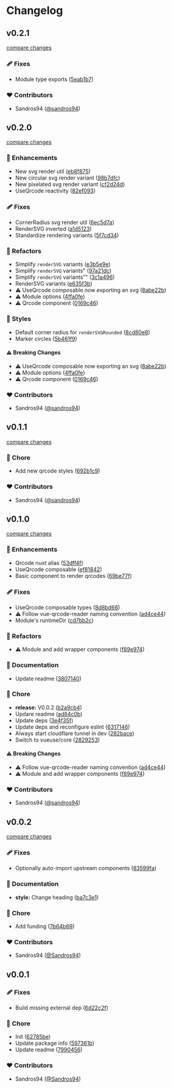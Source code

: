 # Changelog


## v0.2.1

[compare changes](https://github.com/sandros94/nuxt-qrcode/compare/v0.2.0...v0.2.1)

### 🩹 Fixes

- Module type exports ([5eab1b7](https://github.com/sandros94/nuxt-qrcode/commit/5eab1b7))

### ❤️ Contributors

- Sandros94 ([@sandros94](http://github.com/sandros94))

## v0.2.0

[compare changes](https://github.com/sandros94/nuxt-qrcode/compare/v0.1.1...v0.2.0)

### 🚀 Enhancements

- New svg render util ([eb8f875](https://github.com/sandros94/nuxt-qrcode/commit/eb8f875))
- New circular svg render variant ([98b7dfc](https://github.com/sandros94/nuxt-qrcode/commit/98b7dfc))
- New pixelated svg render variant ([cf2d24d](https://github.com/sandros94/nuxt-qrcode/commit/cf2d24d))
- UseQrcode reactivity ([82ef093](https://github.com/sandros94/nuxt-qrcode/commit/82ef093))

### 🩹 Fixes

- CornerRadius svg render util ([6ec5d7a](https://github.com/sandros94/nuxt-qrcode/commit/6ec5d7a))
- RenderSVG inverted ([a1d5123](https://github.com/sandros94/nuxt-qrcode/commit/a1d5123))
- Standardize rendering variants ([5f7cd34](https://github.com/sandros94/nuxt-qrcode/commit/5f7cd34))

### 💅 Refactors

- Simplify `renderSVG` variants ([e3b5e9e](https://github.com/sandros94/nuxt-qrcode/commit/e3b5e9e))
- Simplify `renderSVG` variants" ([97a21dc](https://github.com/sandros94/nuxt-qrcode/commit/97a21dc))
- Simplify `renderSVG` variants"" ([3c1a496](https://github.com/sandros94/nuxt-qrcode/commit/3c1a496))
- RenderSVG variants ([e635f3b](https://github.com/sandros94/nuxt-qrcode/commit/e635f3b))
- ⚠️  UseQrcode composable now exporting an svg ([8abe22b](https://github.com/sandros94/nuxt-qrcode/commit/8abe22b))
- ⚠️  Module options ([4ffa0fe](https://github.com/sandros94/nuxt-qrcode/commit/4ffa0fe))
- ⚠️  Qrcode component ([0169c46](https://github.com/sandros94/nuxt-qrcode/commit/0169c46))

### 🎨 Styles

- Default corner radius for `renderSVGRounded` ([8cd80e8](https://github.com/sandros94/nuxt-qrcode/commit/8cd80e8))
- Marker circles ([5b461f9](https://github.com/sandros94/nuxt-qrcode/commit/5b461f9))

#### ⚠️ Breaking Changes

- ⚠️  UseQrcode composable now exporting an svg ([8abe22b](https://github.com/sandros94/nuxt-qrcode/commit/8abe22b))
- ⚠️  Module options ([4ffa0fe](https://github.com/sandros94/nuxt-qrcode/commit/4ffa0fe))
- ⚠️  Qrcode component ([0169c46](https://github.com/sandros94/nuxt-qrcode/commit/0169c46))

### ❤️ Contributors

- Sandros94 ([@sandros94](http://github.com/sandros94))

## v0.1.1

[compare changes](https://github.com/sandros94/nuxt-qrcode/compare/v0.1.0...v0.1.1)

### 🏡 Chore

- Add new qrcode styles ([692b1c9](https://github.com/sandros94/nuxt-qrcode/commit/692b1c9))

### ❤️ Contributors

- Sandros94 ([@sandros94](http://github.com/sandros94))

## v0.1.0

[compare changes](https://github.com/sandros94/nuxt-qrcode/compare/v0.0.2...v0.1.0)

### 🚀 Enhancements

- Qrcode nuxt alias ([53dff4f](https://github.com/sandros94/nuxt-qrcode/commit/53dff4f))
- UseQrcode composable ([ef81842](https://github.com/sandros94/nuxt-qrcode/commit/ef81842))
- Basic component to render qrcodes ([69be77f](https://github.com/sandros94/nuxt-qrcode/commit/69be77f))

### 🩹 Fixes

- UseQrcode composable types ([8d8bd66](https://github.com/sandros94/nuxt-qrcode/commit/8d8bd66))
- ⚠️  Follow vue-qrcode-reader naming convention ([ad4ce44](https://github.com/sandros94/nuxt-qrcode/commit/ad4ce44))
- Module's runtimeDir ([cd7bb2c](https://github.com/sandros94/nuxt-qrcode/commit/cd7bb2c))

### 💅 Refactors

- ⚠️  Module and add wrapper components ([f89e974](https://github.com/sandros94/nuxt-qrcode/commit/f89e974))

### 📖 Documentation

- Update readme ([3807140](https://github.com/sandros94/nuxt-qrcode/commit/3807140))

### 🏡 Chore

- **release:** V0.0.2 ([b2a9cb4](https://github.com/sandros94/nuxt-qrcode/commit/b2a9cb4))
- Updare readme ([ad84c0b](https://github.com/sandros94/nuxt-qrcode/commit/ad84c0b))
- Update deps ([3e4f35f](https://github.com/sandros94/nuxt-qrcode/commit/3e4f35f))
- Update deps and reconfigure eslint ([6317146](https://github.com/sandros94/nuxt-qrcode/commit/6317146))
- Always start cloudflare tunnel in dev ([282bace](https://github.com/sandros94/nuxt-qrcode/commit/282bace))
- Switch to vueuse/core ([2829253](https://github.com/sandros94/nuxt-qrcode/commit/2829253))

#### ⚠️ Breaking Changes

- ⚠️  Follow vue-qrcode-reader naming convention ([ad4ce44](https://github.com/sandros94/nuxt-qrcode/commit/ad4ce44))
- ⚠️  Module and add wrapper components ([f89e974](https://github.com/sandros94/nuxt-qrcode/commit/f89e974))

### ❤️ Contributors

- Sandros94 ([@sandros94](http://github.com/sandros94))

## v0.0.2

[compare changes](https://github.com/sandros94/nuxt-qrcode/compare/v0.0.1...v0.0.2)

### 🩹 Fixes

- Optionally auto-import upstream components ([83599fa](https://github.com/sandros94/nuxt-qrcode/commit/83599fa))

### 📖 Documentation

- **style:** Change heading ([ba7c3e1](https://github.com/sandros94/nuxt-qrcode/commit/ba7c3e1))

### 🏡 Chore

- Add funding ([7b64b69](https://github.com/sandros94/nuxt-qrcode/commit/7b64b69))

### ❤️ Contributors

- Sandros94 ([@Sandros94](http://github.com/Sandros94))

## v0.0.1


### 🩹 Fixes

- Build missing external dep ([6d22c2f](https://github.com/sandros94/nuxt-qrcode/commit/6d22c2f))

### 🏡 Chore

- Init ([62785be](https://github.com/sandros94/nuxt-qrcode/commit/62785be))
- Update package info ([597361b](https://github.com/sandros94/nuxt-qrcode/commit/597361b))
- Update readme ([7990456](https://github.com/sandros94/nuxt-qrcode/commit/7990456))

### ❤️ Contributors

- Sandros94 ([@Sandros94](http://github.com/Sandros94))

